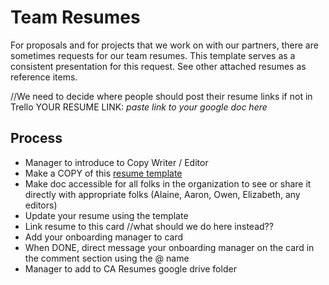 # Team Resumes

For proposals and for projects that we work on with our partners, there are sometimes requests for our team resumes. This template serves as a consistent presentation for this request. See other attached resumes as reference items.

//We need to decide where people should post their resume links if not in Trello
YOUR RESUME LINK: _paste link to your google doc here_

## Process 
* Manager to introduce to Copy Writer / Editor
* Make a COPY of this [resume template](https://docs.google.com/document/d/1dwcUtAW61FA5fUzJvZqTh3DeCzNgAbMbxOgEo4_hyoM/edit)
* Make doc accessible for all folks in the organization to see or share it directly with appropriate folks (Alaine, Aaron, Owen, Elizabeth, any editors)
* Update your resume using the template
* Link resume to this card //what should we do here instead??
* Add your onboarding manager to card
* When DONE, direct message your onboarding manager on the card in the comment section using the @ name 
* Manager to add to CA Resumes google drive folder